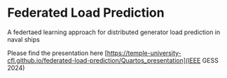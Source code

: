 # Federated Load Prediction
 A federtaed learning approach for distributed generator load prediction in naval ships

 Please find the presentation here [https://temple-university-cfl.github.io/federated-load-prediction/Quartos_presentation](IEEE GESS 2024)
